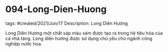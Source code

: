 # 094-Long-Dien-Huong

tags: #created/2021/Jun/17
Description: Long Diên Hương

Long Diên Hương một chất sáp màu xám được tạo ra trong hệ tiêu hóa của cá nhà táng. Long diên hương được sử dụng chủ yếu cho ngành công nghiệp nước hoa.